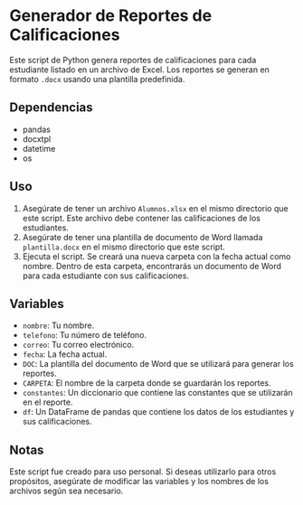# Generador de Reportes de Calificaciones

Este script de Python genera reportes de calificaciones para cada estudiante listado en un archivo de Excel. Los reportes se generan en formato `.docx` usando una plantilla predefinida.

## Dependencias

- pandas
- docxtpl
- datetime
- os

## Uso

1. Asegúrate de tener un archivo `Alumnos.xlsx` en el mismo directorio que este script. Este archivo debe contener las calificaciones de los estudiantes.
2. Asegúrate de tener una plantilla de documento de Word llamada `plantilla.docx` en el mismo directorio que este script.
3. Ejecuta el script. Se creará una nueva carpeta con la fecha actual como nombre. Dentro de esta carpeta, encontrarás un documento de Word para cada estudiante con sus calificaciones.

## Variables

- `nombre`: Tu nombre.
- `telefono`: Tu número de teléfono.
- `correo`: Tu correo electrónico.
- `fecha`: La fecha actual.
- `DOC`: La plantilla del documento de Word que se utilizará para generar los reportes.
- `CARPETA`: El nombre de la carpeta donde se guardarán los reportes.
- `constantes`: Un diccionario que contiene las constantes que se utilizarán en el reporte.
- `df`: Un DataFrame de pandas que contiene los datos de los estudiantes y sus calificaciones.

## Notas

Este script fue creado para uso personal. Si deseas utilizarlo para otros propósitos, asegúrate de modificar las variables y los nombres de los archivos según sea necesario.

